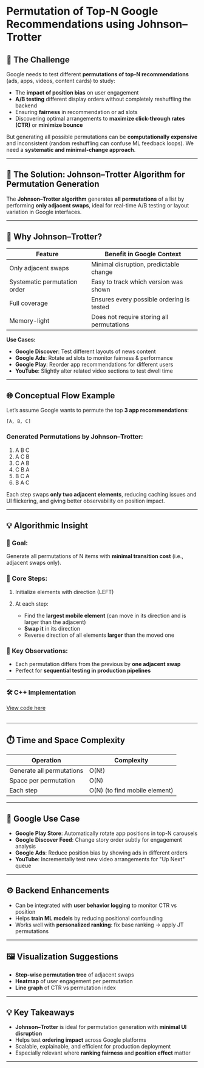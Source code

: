 # Permutation of Top-N Google Recommendations using Johnson–Trotter
## 🎯 **The Challenge**

Google needs to test different **permutations of top-N recommendations** (ads, apps, videos, content cards) to study:

* The **impact of position bias** on user engagement
* **A/B testing** different display orders without completely reshuffling the backend
* Ensuring **fairness** in recommendation or ad slots
* Discovering optimal arrangements to **maximize click-through rates (CTR)** or **minimize bounce**

But generating all possible permutations can be **computationally expensive** and inconsistent (random reshuffling can confuse ML feedback loops). We need a **systematic and minimal-change approach**.

---

## 🚀 **The Solution: Johnson–Trotter Algorithm for Permutation Generation**

The **Johnson–Trotter algorithm** generates **all permutations** of a list by performing **only adjacent swaps**, ideal for real-time A/B testing or layout variation in Google interfaces.

---

## 🧠 **Why Johnson–Trotter?**

| Feature                      | Benefit in Google Context                 |
| ---------------------------- | ----------------------------------------- |
| Only adjacent swaps          | Minimal disruption, predictable change    |
| Systematic permutation order | Easy to track which version was shown     |
| Full coverage                | Ensures every possible ordering is tested |
| Memory-light                 | Does not require storing all permutations |

**Use Cases:**

* **Google Discover**: Test different layouts of news content
* **Google Ads**: Rotate ad slots to monitor fairness & performance
* **Google Play**: Reorder app recommendations for different users
* **YouTube**: Slightly alter related video sections to test dwell time

---

## 🌐 **Conceptual Flow Example**

Let’s assume Google wants to permute the top **3 app recommendations**:

```plaintext
[A, B, C]
```

### Generated Permutations by Johnson–Trotter:

1. A B C
2. A C B
3. C A B
4. C B A
5. B C A
6. B A C

Each step swaps **only two adjacent elements**, reducing caching issues and UI flickering, and giving better observability on position impact.

---

## 💡 **Algorithmic Insight**

### 🎯 Goal:

Generate all permutations of N items with **minimal transition cost** (i.e., adjacent swaps only).

### 🔧 Core Steps:

1. Initialize elements with direction (LEFT)
2. At each step:

   * Find the **largest mobile element** (can move in its direction and is larger than the adjacent)
   * **Swap it** in its direction
   * Reverse direction of all elements **larger** than the moved one

### 🔎 Key Observations:

* Each permutation differs from the previous by **one adjacent swap**
* Perfect for **sequential testing in production pipelines**

---

### 🛠 C++ Implementation
[View code here](https://github.com/bhumikanaik126/APS-Portfolio/blob/main/codes/b18.cpp)<br><br>

---

## ⏱️ **Time and Space Complexity**

| Operation                 | Complexity                    |
| ------------------------- | ----------------------------- |
| Generate all permutations | O(N!)                         |
| Space per permutation     | O(N)                          |
| Each step                 | O(N) (to find mobile element) |

---

## 🧪 **Google Use Case**

* **Google Play Store**: Automatically rotate app positions in top-N carousels
* **Google Discover Feed**: Change story order subtly for engagement analysis
* **Google Ads**: Reduce position bias by showing ads in different orders
* **YouTube**: Incrementally test new video arrangements for "Up Next" queue

---

## ⚙️ **Backend Enhancements**

* Can be integrated with **user behavior logging** to monitor CTR vs position
* Helps **train ML models** by reducing positional confounding
* Works well with **personalized ranking**: fix base ranking → apply JT permutations

---

## 🖼️ **Visualization Suggestions**

* **Step-wise permutation tree** of adjacent swaps
* **Heatmap** of user engagement per permutation
* **Line graph** of CTR vs permutation index

---

## 💡 **Key Takeaways**

* **Johnson–Trotter** is ideal for permutation generation with **minimal UI disruption**
* Helps test **ordering impact** across Google platforms
* Scalable, explainable, and efficient for production deployment
* Especially relevant where **ranking fairness** and **position effect** matter

---
